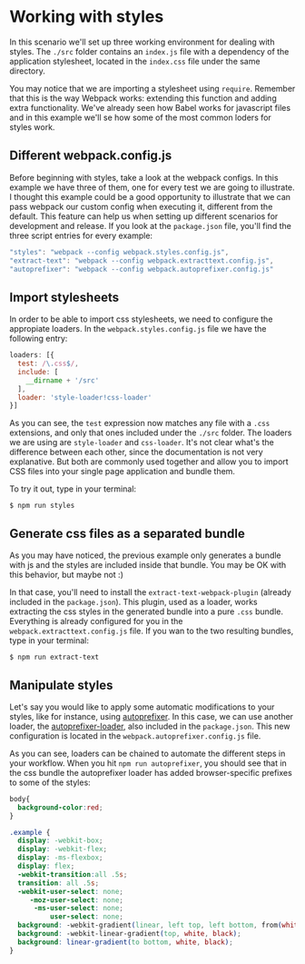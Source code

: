 # Working with styles

In this scenario we'll set up three working environment for dealing with styles. The `./src` folder contains an `index.js` file with a dependency of the application stylesheet, located in the `index.css` file under the same directory. 

You may notice that we are importing a stylesheet using `require`. Remember that this is the way Webpack works: extending this function and adding extra functionality. We've already seen how Babel works for javascript files and in this example we'll se how some of the most common loders for styles work.

## Different webpack.config.js
Before beginning with styles, take a look at the webpack configs. In this example we have three of them, one for every test we are going to illustrate. I thought this example could be a good opportunity to illustrate that we can pass webpack our custom config when executing it, different from the default. This feature can help us when setting up different scenarios for development and release. If you look at the `package.json` file, you'll find the three script entries for every example:
```javascript
"styles": "webpack --config webpack.styles.config.js",
"extract-text": "webpack --config webpack.extracttext.config.js",
"autoprefixer": "webpack --config webpack.autoprefixer.config.js"
```

## Import stylesheets
In order to be able to import css stylesheets, we need to configure the appropiate loaders. In the `webpack.styles.config.js` file we have the following entry:
```javascript
loaders: [{
  test: /\.css$/,
  include: [
    __dirname + '/src'
  ],
  loader: 'style-loader!css-loader'
}]
```
As you can see, the `test` expression now matches any file with a `.css` extensions, and only that ones included under the `./src` folder. The loaders we are using are `style-loader` and `css-loader`. It's not clear what's the difference between each other, since the documentation is not very explanative. But both are commonly used together and allow you to import CSS files into your single page application and bundle them.

To try it out, type in your terminal:
```
$ npm run styles
```
## Generate css files as a separated bundle
As you may have noticed, the previous example only generates a bundle with js and the styles are included inside that bundle. You may be OK with this behavior, but maybe not :) 

In that case, you'll need to install the `extract-text-webpack-plugin` (already included in the `package.json`). This plugin, used as a loader, works extracting the css styles in the generated bundle into a pure `.css` bundle. Everything is already configured for you in the `webpack.extracttext.config.js` file. If you wan to the two resulting bundles, type in your terminal:
```
$ npm run extract-text
````
## Manipulate styles
Let's say you would like to apply some automatic modifications to your styles, like for instance, using [autoprefixer](https://github.com/postcss/autoprefixer). In this case, we can use another loader, the [autoprefixer-loader](https://github.com/passy/autoprefixer-loader), also included in the `package.json`. This new configuration is located in the `webpack.autoprefixer.config.js` file. 

As you can see, loaders can be chained to automate the different steps in your workflow. When you hit `npm run autoprefixer`, you should see that in the css bundle the autoprefixer loader has added browser-specific prefixes to some of the styles:
```css
body{
  background-color:red;
}

.example {
  display: -webkit-box;
  display: -webkit-flex;
  display: -ms-flexbox;
  display: flex;
  -webkit-transition:all .5s;
  transition: all .5s;
  -webkit-user-select: none;
     -moz-user-select: none;
      -ms-user-select: none;
          user-select: none;
  background: -webkit-gradient(linear, left top, left bottom, from(white), to(black));
  background: -webkit-linear-gradient(top, white, black);
  background: linear-gradient(to bottom, white, black);
}
```
